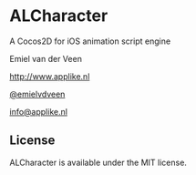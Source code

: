 # ALCharacter #

A Cocos2D for iOS animation script engine

Emiel van der Veen

http://www.applike.nl

[@emielvdveen](http://twitter.com/emielvdveen)

info@applike.nl


## License ##

ALCharacter is available under the MIT license.
